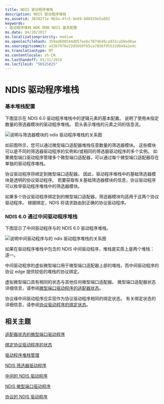```yaml
---
title: NDIS 驱动程序堆栈
description: NDIS 驱动程序堆栈
ms.assetid: 38302f1e-9b5a-4fc5-8e69-888929e5a892
keywords:
- 驱动程序堆栈 WDK 网络 NDIS 基本配置
ms.date: 04/20/2017
ms.localizationpriority: medium
ms.openlocfilehash: 359ad690544d057eebc7874646ca932ca50ed8ae
ms.sourcegitcommit: a33b7978e22d5bb9f65ca7056f955319049a2e4c
ms.translationtype: MT
ms.contentlocale: zh-CN
ms.lasthandoff: 01/31/2019
ms.locfileid: "56525825"
---
```

# <a name="ndis-driver-stack"></a>NDIS 驱动程序堆栈





### <a name="basic-stack-configuration"></a>基本堆栈配置

下图显示在 NDIS 6.0 驱动程序堆栈中的逻辑元素的基本配置。 说明了使用未指定数量的筛选器模块的驱动程序堆栈。 箭头表示堆栈的元素之间的信息流。

![说明与筛选器模块的 ndis 驱动程序堆栈的关系图](images/filterstack.png)

如前图所示，您可以通过微型端口适配器堆栈任意数量的筛选器模块。 这些模块可以是不同的筛选器驱动程序的实例和/或相同的筛选器驱动程序的多个实例。 如果微型端口驱动程序管理多个微型端口适配器，可以通过每个微型端口适配器存在单独的驱动程序堆栈。

协议驱动程序将绑定到微型端口适配器。 因此，驱动程序堆栈中的基础筛选器模块是透明的协议驱动程序。 若要获取有关基础筛选器模块的信息，协议驱动程序可以枚举驱动程序堆栈中的筛选器模块。

如果多个协议驱动程序绑定到的微型端口适配器，筛选器模块均适用于这两个协议驱动程序。 根据绑定，NDIS 将请求路由到正确的协议驱动程序。

### <a href="" id="ndis-6-0-stack-with-intermediate-driver"></a>NDIS 6.0 通过中间驱动程序堆栈

下图显示了中间驱动程序与的 NDIS 6.0 驱动程序堆栈。

![说明中间驱动程序与的 ndis 驱动程序堆栈的关系图](images/imstack.png)

如果在驱动程序堆栈中包含的 NDIS 中间驱动程序，堆栈是实质上是两个堆栈： 逐一。

中间驱动程序的虚拟微型端口用于微型端口适配器上部的堆栈，而中间驱动程序的协议 edge 提供较低的堆栈的协议绑定。

虚拟微型端口具有相同的状态与其他任何微型端口适配器。 微型端口适配器状态详细信息，请参阅[微型端口驱动程序的适配器状态](adapter-states-of-a-miniport-driver.md)。

协议缘中间驱动程序应实现作为协议驱动程序相同的绑定状态。 有关绑定状态的详细信息，请参阅[协议驱动程序的绑定状态](binding-states-of-a-protocol-driver.md)。

## <a name="related-topics"></a>相关主题


[适配器状态的微型端口驱动程序](adapter-states-of-a-miniport-driver.md)

[绑定协议驱动程序的状态](binding-states-of-a-protocol-driver.md)

[驱动程序堆栈管理](driver-stack-management.md)

[NDIS 筛选器驱动程序](ndis-filter-drivers.md)

[中间的 NDIS 驱动程序](ndis-intermediate-drivers.md)

[NDIS 微型端口驱动程序](ndis-miniport-drivers2.md)

[协议的 NDIS 驱动程序](ndis-protocol-drivers2.md)

 

 






